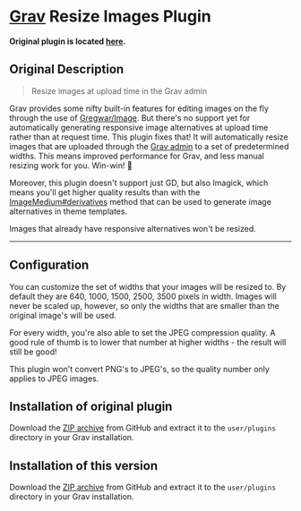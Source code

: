 # [Grav](http://getgrav.org) Resize Images Plugin

**Original plugin is located [here](https://github.com/fredrikekelund/grav-plugin-resize-images/issues).**

## Original Description

> Resize images at upload time in the Grav admin

Grav provides some nifty built-in features for editing images on the fly through
the use of [Gregwar/Image](https://github.com/Gregwar/Image). But there's no
support yet for automatically generating responsive image alternatives at upload
time rather than at request time. This plugin fixes that! It will automatically
resize images that are uploaded through the [Grav
admin](https://github.com/getgrav/grav-plugin-admin) to a set of predetermined
widths. This means improved performance for Grav, and less manual resizing work
for you. Win-win! :tada:

Moreover, this plugin doesn't support just GD, but also Imagick, which means
you'll get higher quality results than with the
[ImageMedium#derivatives](https://learn.getgrav.org/content/media#sizes-with-media-queries)
method that can be used to generate image alternatives in theme templates.

Images that already have responsive alternatives won't be resized.

----------------------------------------

## Configuration

You can customize the set of widths that your images will be resized to. By
default they are 640, 1000, 1500, 2500, 3500 pixels in width. Images will never
be scaled up, however, so only the widths that are smaller than the original
image's will be used.

For every width, you're also able to set the JPEG compression quality.  A good
rule of thumb is to lower that number at higher widths - the result will still
be good!

This plugin won't convert PNG's to JPEG's, so the quality number only applies to
JPEG images.

## Installation of original plugin

Download the [ZIP
archive](https://github.com/fredrikekelund/grav-plugin-resize-images/archive/master.zip)
from GitHub and extract it to the `user/plugins` directory in your Grav
installation.

## Installation of this version

Download the [ZIP
archive](https://github.com/SimpleByDesign/grav-plugin-resize-images/archive/master.zip)
from GitHub and extract it to the `user/plugins` directory in your Grav
installation.
